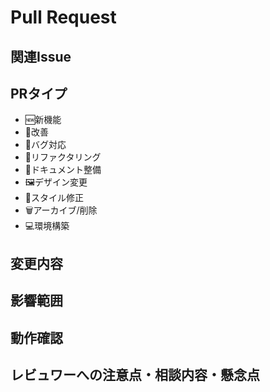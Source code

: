 # Pull Request
<!-- Pull Requestのタイトル -->

## 関連Issue
<!-- 関連するIssueの紐付けを忘れずに！ -->
<!-- 例：close #Isuue番号 -->

## PRタイプ
<!-- Pull Requestの種類を選択 -->
<!-- 必要なものだけ残す -->

* 🆕新機能
* 🔩改善
* 🐛バグ対応
* 🧹リファクタリング
* 📖ドキュメント整備
* 🖼️デザイン変更
* 🕺スタイル修正
* 🗑️アーカイブ/削除
* 💻環境構築

## 変更内容
<!-- 具体的にどのような変更を行ったのかを箇条書きで記述 -->
<!-- 例：
- ログイン画面のレイアウトを調整
- バックエンドAPIのパフォーマンスを向上
-->

## 影響範囲
<!-- 必要な場合に記述 -->
<!-- 行った修正が影響するであろう範囲を記載しましょう。レビュアーが修正の影響範囲を予測する助けになります。-->


## 動作確認
<!-- 必要な場合に記述 -->
<!-- 例:Gem を追加したので docker-compose run web bundle install を実行してください -->



## レビュワーへの注意点・相談内容・懸念点
<!-- 任意で記述 -->
